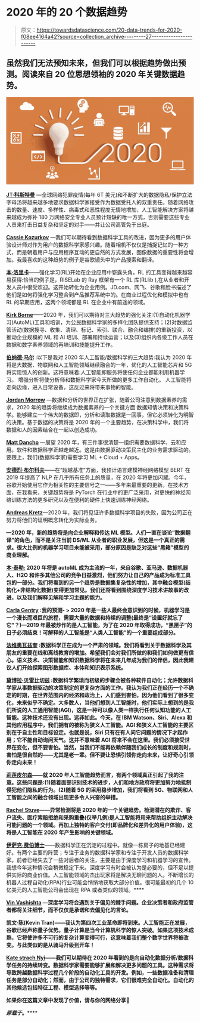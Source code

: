 # 2020 年的 20 个数据趋势

> 原文：<https://towardsdatascience.com/20-data-trends-for-2020-f08ee4164a42?source=collection_archive---------27----------------------->

## 虽然我们无法预知未来，但我们可以根据趋势做出预测。阅读来自 20 位思想领袖的 2020 年关键数据趋势。

![](img/d75878ac77712803025ff00f177adb5e.png)

[**JT·科斯特曼**](https://www.linkedin.com/in/jtkostman/) —全球网络犯罪疫情(每年 6T 美元)和不断扩大的数据隐私/保护立法字母汤将越来越多地要求数据科学家接受作为数据受托人的双重责任。随着网络攻击的数量、速度、多样性、病毒式和恶性程度无情地增加，人工智能解决方案将越来越成为弥补 180 万网络安全专业人员预计短缺的唯一方式，否则需要这些专业人员来打击日益复杂和坚定的对手——并让公司高管免于出庭。

[**Cassie Kozurkov**](https://www.linkedin.com/in/cassie-kozyrkov-9531919/) —我们可以期待看到数据科学工具的改进，因为更多的用户体验设计师对作为用户的数据科学家感兴趣。随着相机不仅仅是捕捉记忆的一种方式，而是朝着用户与应用程序互动的更自然的方式发展，图像数据的重要性将会增加。我最喜欢的这种趋势的例子是谷歌镜头中的产品搜索和翻译。

[**本·洛里卡**](https://www.linkedin.com/in/benlorica/)——强化学习(RL)开始在企业应用中崭露头角。RL 的工具变得越来越容易获得:恰当的例子是，RISELab 的 Ray 框架有一个 RL 库(RLlib ),在从业者和开发人员中很受欢迎。这开始转化为企业用例。JD.com、网飞、谷歌和脸书描述了他们是如何将强化学习整合到产品推荐系统中的。在商业过程优化和模拟中也有 RL 的早期应用，这两个领域都是 RL 在企业中有前途的领域。

[**Kirk Borne**](https://www.linkedin.com/in/kirkdborne/)——2020 年，我们可以期待对三大趋势的强化关注:(1)自动化机器学习(AutoML)工具和培训，为公民数据科学家的多样化团队提供支持；(2)对数据监管活动(数据搜寻、收集、清理、标记、索引、联合、融合和编排)的重新投资，以推动企业规模的 ML 和 AI 培训、部署和持续运营；以及(3)组织内各级工作人员在数据和数字素养领域的再培训和技能提升工作。

[**伯纳德·马尔**](https://www.linkedin.com/in/bernardmarr/) :以下是我对 2020 年人工智能/数据科学的三大趋势:我认为 2020 年将是大数据、物联网和人工智能领域继续融合的一年，优化的人工智能芯片和 5G 将实现惊人的创新。这将意味着:人工智能即服务将使任何企业都能利用机器学习。
增强分析将使分析师和数据科学家今天所做的更多工作自动化。
人工智能将走向边缘，进入日常设备，这反过来将带来事物的智能。

[**Jordan Morrow**](https://www.linkedin.com/in/jordanmorrow/) —数据和分析的世界正在扩张，随着公司注意到数据素养的需求，2020 年的趋势将继续成为数据素养的一个关键方面:数据知情决策和决策科学。能够建立一个伟大的数据即，分析和读取数据是一回事，但它必须转化为明智的决策。基于数据的决策将是 2020 年的一个主要趋势，在决策科学中，我们将数据和人的因素结合在一起以创造成功。

[**Matt Dancho**](https://www.linkedin.com/in/mattdancho/) —展望 2020 年，有三件事很清楚—组织需要数据科学、云和应用。软件和数据科学正越走越近。这是由数据驱动决策民主化的业务需求驱动的。要跟上，我们(数据科学家)需要学习 ML + Cloud + Apps。

[**安德烈·布尔科夫**](https://www.linkedin.com/in/mattdancho/)——在“超越基准”方面，我预计语言建模神经网络模型 BERT 在 2019 年提高了 NLP 在几乎所有任务上的质量，在 2020 年将更加闪耀。今年，谷歌开始使用它作为相关性的主要信号之一——多年来最重要的更新。在技术方面，在我看来，关键趋势将是 PyTorch 在行业中的更广泛采用，对更快的神经网络训练方法的更多研究以及在便利的硬件上快速训练神经网络。

[**Andreas Kretz**](https://www.linkedin.com/in/andreas-kretz/)—2020 年，我们将见证许多数据科学项目的失败，因为公司正在努力将他们的证明概念转化为实际业务。

[](https://www.linkedin.com/in/kristen-kehrer-datamovesme/)**—2020 年，新的趋势将是向企业解释和传达 ML 模型。人们一直在谈论“数据翻译”的角色，而不是关注当前 DS/ML 从业者的职业发展，但这是一个真正的需求。很大比例的机器学习项目未能被采用，部分原因是缺乏对这些“黑箱”模型的商业理解。**

**[**本·泰勒:**](https://www.linkedin.com/in/bentaylordata/) 2020 年将是 autoML 成为主流的一年，来自谷歌、亚马逊、数据机器人、H2O 和许多其他公司的竞争日益激烈，他们努力让自己的产品成为标准工具包的一部分。我们将看到的另一个趋势是数据集复杂性的增加，其中融合模型(结构化+非结构化数据)变得更加常见。我们还将看到围绕深度学习技术讲故事的改进，以及我们解释见解和学习主题的能力。**

**[**Carla Gentry**](https://www.linkedin.com/in/datanerd13/) :我的预测- > 2020 年是一些人最终会意识到的时候，机器学习是一个漫长而艰巨的旅程，需要大量的数据和持续的调整(最终是“设置好就忘了它”？)—2019 年最被炒作的是人工智能，为了在 2020 年取得成功，“黑匣子”的日子必须结束！可解释的人工智能是“人类人工智能”的一个重要组成部分。**

**[**法维奥瓦兹奎**](https://www.linkedin.com/in/faviovazquez/) :数据科学正在成为一个严肃的领域。我们将看到关于数据科学及其朋友的重要在线和离线教育的增加。希望我们会对我们所做的和我们如何做更有信心。语义技术、决策智能和知识数据科学将在未来几年成为我们的伴侣，因此我建议人们开始探索图形数据库、本体和知识表示系统。**

**[**黛博拉·贝雷比切兹**](https://www.linkedin.com/in/berebichez/) :数据科学繁琐而初级的步骤会被各种软件自动化；允许数据科学家从事数据驱动的决策制定的更复杂方面的工作。我认为我们正在经历一个不确定的时期，在世界范围内的经济和政治上，人们感到害怕，因为他们看到了很多变化，未来似乎不确定。大多数人，当他们想到人工智能时，他们实际上想到的是我们所说的人工通用智能(AGI)，这是一种可以像人类一样执行任何认知功能的人工智能。这种技术还没有出现。远非如此。今天，在 IBM Watson、Siri、Alexa 和其他应用程序中，我们拥有的被称为狭义人工智能。AGI 和狭义人工智能的主要区别在于自主性和目标设定。也就是说，Siri 只有在有人问它问题的情况下才起作用；它不能自动询问天气。这并不意味着 AGI 将来不会在这里。我们必须接受世界在变化，但不要害怕。当然，当我们不能再依赖伴随我们成长的制度和规则时，害怕是很自然的——尤其是老一辈。但不要让恐惧引领你走向未来，让好奇心引领你走向未来！**

**[**莉莲皮尔森**](https://www.linkedin.com/in/lillianpierson/detail/photo/)——就 2020 年人工智能趋势而言，有两个领域真正引起了我的注意。这些问题是:(1)随着面部识别技术的进步，人们和地方政府将更加努力地抵制侵犯他们隐私的行为。(2)随着 5G 的采用稳步增加，我们将看到 5G、物联网和人工智能之间的融合领域出现更多令人兴奋的举措。**

**[**Rachel Stuve**](https://www.linkedin.com/in/rachel-stuve/)**——**异常检测将是 2020 年的一个关键趋势。检测潜在的欺诈、客户流失、医疗索赔拒绝和采购重叠(仅举几例)是人工智能将用来帮助组织主动解决可能问题的一个领域。再加上独特的客户交付(即品牌化和差异化的用户体验)，这将是人工智能在 2020 年产生影响的关键领域。**

**[**伊萨克·费伯博士**](https://www.linkedin.com/in/isaacfaber/)**——数据科学正在沉淀的过程中。就像一栋房子的地基已经建好。有两个主要的阵营；专注于业务的数据科学家和专注于开发人员的数据科学家。前者已经失去了一些对后者的关注，主要是由于深度学习和机器学习的宣传。我想今年这种情况会稍微稳定下来。深度学习有时会被认为是必要的，但不足以提供实际的商业价值。人工智能领域的杰出玩家将是解决无聊问题的人。不断增长的机器人过程自动化(RPA)行业可能会悄悄地获取大部分价值。很可能最初的几个 10 亿美元的人工智能公司会出现在 RPA 或者类似的领域。****

****[**Vin Vashishta**](https://www.linkedin.com/in/vineetvashishta/) —深度学习将会遇到关于偏见的棘手问题。企业决策者和政府监管者都将关注细节，而不仅仅是承诺和去偏见化的言论。****

****凯文·陈(Kevin Tran)——我认为第四次工业革命即将到来。人工智能正在发展，谷歌已经声称量子优势。量子计算是当今计算机科学的惊人突破。如果这项技术成熟，它将使许多不可行的复杂计算变得可行，这意味着我们整个数字世界将被改变。与此类似的是从骑马升级到开车！****

****[**Kate strach Nyi**](https://www.linkedin.com/in/kate-strachnyi-data/)——我们可以期待在 2020 年看到的是向自动化数据分析/数据科学任务的持续转变。数据科学家需要能够扩展和解决更多问题的工具。这种需求将导致跨越数据科学过程几个阶段的自动化工具的开发。例如，一些数据准备和清理任务是部分自动化；然而，由于公司的独特需求，它们很难完全自动化。自动化的其他候选包括特征工程、模型选择等等。****

****如果你在这篇文章中发现了价值，请与你的网络分享🙂****

*****原载于*[](https://storybydata.com/datacated-weekly/20-data-trends-for-2020/)**。******